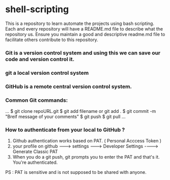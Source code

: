 # shell-scripting
This is a repository to learn automate the projects using bash scripting.
Each and every repository will have a README.md file to describe what the repository us. Ensure you maintain a good and descriptive readme.md file to facilitate others contribute to this repository.

### Git is a version control system and using this we can save our code and version control it.
### git a local version control system
### GitHub is a remote central version control system.
### Common Git commands:

...
$ git clone repoURL.git
$ git add filename or git add .
$ git commit -m "Breif message of your comments"
$ git push
$ git pull
...

### How to authenticate from your local to GitHub ?
1) Github authentication works based on PAT. ( Personal Acccess Token )
2) your profile on github ---> settings ---> Developer Settings  ----> Generate Classic PAT 
3) When you do a git push, git prompts you to enter the PAT and that's it. You're authenticated.

PS : PAT is sensitive and is not supposed to be shared with anyone.
